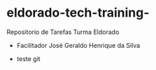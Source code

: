 # eldorado-tech-training-
Repositorio de Tarefas Turma Eldorado
- Facilitador José Geraldo Henrique da Silva


- teste git